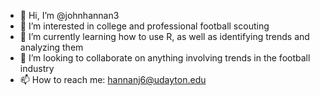 - 👋 Hi, I’m @johnhannan3
- 👀 I’m interested in college and professional football scouting
- 🌱 I’m currently learning how to use R, as well as identifying trends and analyzing them
- 💞️ I’m looking to collaborate on anything involving trends in the football industry
- 📫 How to reach me: hannanj6@udayton.edu

<!---
johnhannan3/johnhannan3 is a ✨ special ✨ repository because its `README.md` (this file) appears on your GitHub profile.
You can click the Preview link to take a look at your changes.
--->
